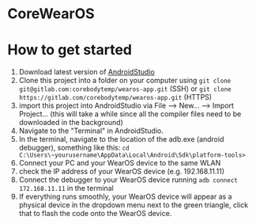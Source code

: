 # CoreWearOS

# How to get started

1. Download latest version of [AndroidStudio](https://developer.android.com/studio?gclid=CjwKCAiA-_L9BRBQEiwA-bm5fgngJrqeA-ZMr0p1ZHucPuT18LjNNtI1UeSWD-3fwrI-lFoIe0NtxBoCRjkQAvD_BwE&gclsrc=aw.ds)
2. Clone this project into a folder on your computer using
`git clone git@gitlab.com:corebodytemp/wearos-app.git` (SSH)
or 
`git clone https://gitlab.com/corebodytemp/wearos-app.git` (HTTPS)
3. import this project into AndroidStudio via File --> New... --> Import Project...
(this will take a while since all the compiler files need to be downloaded in the background)
4. Navigate to the "Terminal" in AndroidStudio.
5. In the terminal, navigate to the location of the adb.exe (android debugger), something like this:
`cd C:\Users\~yourusername\AppData\Local\Android\Sdk\platform-tools>`
6. Connect your PC and your WearOS device to the same WLAN
7. check the IP address of your WearOS device (e.g. 192.168.11.11)
8. Connect the debugger to your WearOS device running
`adb connect 172.168.11.11` in the terminal
9. If everything runs smoothly, your WearOS device will appear as a physical device in the dropdown menu next to the green triangle, click that to flash the code onto the WearOS device.